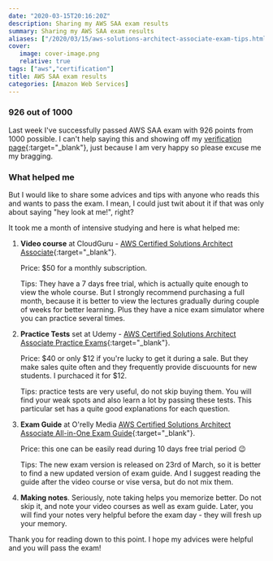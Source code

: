 ```yaml
---
date: "2020-03-15T20:16:20Z"
description: Sharing my AWS SAA exam results
summary: Sharing my AWS SAA exam results
aliases: ["/2020/03/15/aws-solutions-architect-associate-exam-tips.html"]
cover:
   image: cover-image.png
   relative: true
tags: ["aws","certification"]
title: AWS SAA exam results
categories: [Amazon Web Services]
---
```


### 926 out of 1000
Last week I've successfully passed AWS SAA exam with 926 points from 1000 possible. I can't help saying this and showing off my [verification page](https://www.youracclaim.com/badges/7c6c7a70-63f5-4854-97ab-e5c1ad251231){:target="_blank"}, just because I am very happy so please excuse me my bragging.

### What helped me
But I would like to share some advices and tips with anyone who reads this and wants to pass the exam. I mean, I could just twit about it if that was only about saying "hey look at me!", right? 

It took me a month of intensive studying and here is what helped me:

1. **Video course** at CloudGuru - [AWS Certified Solutions Architect Associate](https://acloud.guru/learn/aws-certified-solutions-architect-associate){:target="_blank"}. 
   
   Price: $50 for a monthly subscription.
   
   Tips: They have a 7 days free trial, which is actually quite enough to view the whole course. But I strongly recommend purchasing a full month, because it is better to view the lectures gradually during couple of weeks for better learning. Plus they have a nice exam simulator where you can practice several times.

2. **Practice Tests** set at Udemy - [AWS Certified Solutions Architect Associate Practice Exams](https://www.udemy.com/course/aws-certified-solutions-architect-associate-amazon-practice-exams-saa-c02/){:target="_blank"}.

   Price: $40 or only $12 if you're lucky to get it during a sale. But they make sales quite often and they frequently provide  discuounts for new students. I purchaced it for $12.

   Tips: practice tests are very useful, do not skip buying them. You will find your weak spots and also learn a lot by passing these tests. This particular set has a quite good explanations for each question.

3. **Exam Guide** at O'relly Media [AWS Certified Solutions Architect Associate All-in-One Exam Guide](https://learning.oreilly.com/library/view/aws-certified-solutions/9781260108262/){:target="_blank"}.

   Price: this one can be easily read during 10 days free trial period :wink:

   Tips: The new exam version is released on 23rd of March, so it is better to find a new updated version of exam guide. And I suggest reading the guide after the video course or vise versa, but do not mix them. 

4. **Making notes**. Seriously, note taking helps you memorize better. Do not skip it, and note your video courses as well as exam guide. Later, you will find your notes very helpful before the exam day - they will fresh up your memory.

Thank you for reading down to this point. I hope my advices were helpful and you will pass the exam!